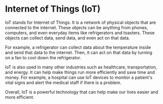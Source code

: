 # Internet of Things (IoT)

IoT stands for Internet of Things. It is a network of physical objects that are connected to the internet. These objects can be anything from phones, computers, and even everyday items like refrigerators and toasters. These objects can collect data, send data, and even act on that data. 

For example, a refrigerator can collect data about the temperature inside and send that data to the internet. Then, it can act on that data by turning on a fan to cool down the refrigerator. 

IoT is also used in many other industries such as healthcare, transportation, and energy. It can help make things run more efficiently and save time and money. For example, a hospital can use IoT devices to monitor a patient's vital signs and alert the medical staff if there is a problem. 

Overall, IoT is a powerful technology that can help make our lives easier and more efficient.

